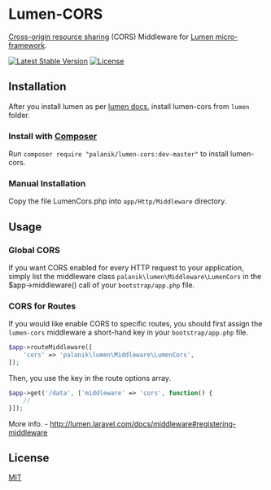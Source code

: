 Lumen-CORS
==========

[Cross-origin resource sharing](https://developer.mozilla.org/en-US/docs/Web/HTTP/Access_control_CORS) (CORS) Middleware for [Lumen micro-framework](http://lumen.laravel.com/).

[![Latest Stable Version](https://poser.pugx.org/palanik/lumen-cors/v/stable.svg)](https://packagist.org/packages/palanik/lumen-cors)
[![License](https://poser.pugx.org/palanik/lumen-cors/license.svg)](https://github.com/palanik/lumen-cors/blob/master/LICENSE)

## Installation ##

After you install lumen as per [lumen docs](http://lumen.laravel.com/docs/installation#install-lumen), install lumen-cors from `lumen` folder.

### Install with [Composer](https://packagist.org/packages/palanik/lumen-cors) ###

Run `composer require "palanik/lumen-cors:dev-master"` to install lumen-cors.

### Manual Installation ###

Copy the file LumenCors.php into `app/Http/Middleware` directory.

## Usage ##

### Global CORS ###

If you want CORS enabled for every HTTP request to your application, simply list the middleware class `palanik\lumen\Middleware\LumenCors` in the $app->middleware() call of your `bootstrap/app.php` file. 

### CORS for Routes ###

If you would like enable CORS to specific routes, you should first assign the `lumen-cors` middleware a short-hand key in your `bootstrap/app.php` file.

```php
$app->routeMiddleware([
    'cors' => 'palanik\lumen\Middleware\LumenCors',
]);
```

Then, you use the key in the route options array.
```php
$app->get('/data', ['middleware' => 'cors', function() {
    //
}]);
```

More info. - http://lumen.laravel.com/docs/middleware#registering-middleware

## License ##

[MIT](LICENSE)

